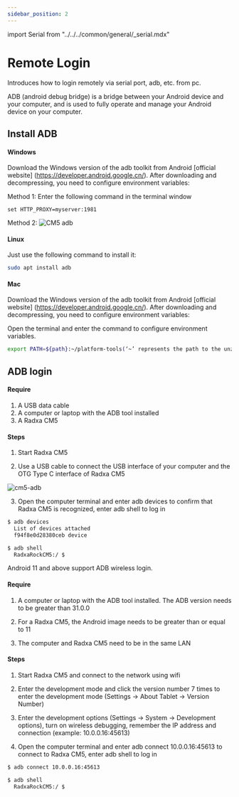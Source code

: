 ```yaml
---
sidebar_position: 2
---
```


import Serial from "../../../common/general/\_serial.mdx"

# Remote Login

Introduces how to login remotely via serial port, adb, etc. from pc.

<Tabs queryString="target">

<TabItem value="Serial" label="Serial Debug">

<Serial platform="rk" model="nx5"/>

</TabItem>

<TabItem value="ADB" label="ADB">

ADB (android debug bridge) is a bridge between your Android device and your computer, and is used to fully operate and manage your Android device on your computer.

## Install ADB

#### Windows

Download the Windows version of the adb toolkit from Android [official website] (https://developer.android.google.cn/).
After downloading and decompressing, you need to configure environment variables:

Method 1: Enter the following command in the terminal window

```
set HTTP_PROXY=myserver:1981

```

Method 2: ![CM5 adb](/img/cm5/cm5-install-adb-en.webp)

#### Linux

Just use the following command to install it:

```bash
sudo apt install adb
```

#### Mac

Download the Windows version of the adb toolkit from Android [official website] (https://developer.android.google.cn/). After downloading and decompressing, you need to configure environment variables:

Open the terminal and enter the command to configure environment variables.

```bash
export PATH=${path}:~/platform-tools(‘~’ represents the path to the unzipped toolkit)
```

## ADB login

<Tabs queryString="target">

<TabItem value="line_adb" label="Wired login">

#### Require

1. A USB data cable
2. A computer or laptop with the ADB tool installed
3. A Radxa CM5

#### Steps

1. Start Radxa CM5

2. Use a USB cable to connect the USB interface of your computer and the OTG Type C interface of Radxa CM5

![cm5-adb](/img/cm5/cm5io-otg-connect.webp)

3. Open the computer terminal and enter adb devices to confirm that Radxa CM5 is recognized, enter adb shell to log in

```bash
$ adb devices
  List of devices attached
  f94f8e0d28380ceb device

$ adb shell
  RadxaRockCM5:/ $
```

</TabItem>

<TabItem value="wireless_adb" label="Wireless login">

Android 11 and above support ADB wireless login.

#### Require

1. A computer or laptop with the ADB tool installed. The ADB version needs to be greater than 31.0.0

2. For a Radxa CM5, the Android image needs to be greater than or equal to 11

3. The computer and Radxa CM5 need to be in the same LAN

#### Steps

1. Start Radxa CM5 and connect to the network using wifi

2. Enter the development mode and click the version number 7 times to enter the development mode (Settings -> About Tablet -> Version Number)

3. Enter the development options (Settings -> System -> Development options), turn on wireless debugging, remember the IP address and connection (example: 10.0.0.16:45613)

4. Open the computer terminal and enter adb connect 10.0.0.16:45613 to connect to Radxa CM5, enter adb shell to log in

```bash
$ adb connect 10.0.0.16:45613

$ adb shell
  RadxaRockCM5:/ $
```

</TabItem>
</Tabs>

</TabItem>
</Tabs>
